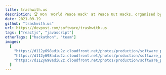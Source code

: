 ```yaml
---
title: trashwith.us
description: 🏆 Won 'World Peace Hack' at Peace Out Hacks, organised by MLH
date: 2021-09-19
github: "trashwith.us"
url: https://devpost.com/software/trashwith-us
tags: ["reactjs", "javascript"]
otherTags: ["hackathon", "team"]
images:
  [
    "https://d112y698adiu2z.cloudfront.net/photos/production/software_photos/001/658/549/datas/gallery.jpg",
    "https://d112y698adiu2z.cloudfront.net/photos/production/software_photos/001/658/547/datas/gallery.jpg",
    "https://d112y698adiu2z.cloudfront.net/photos/production/software_photos/001/658/548/datas/gallery.jpg",
  ]
---
```

